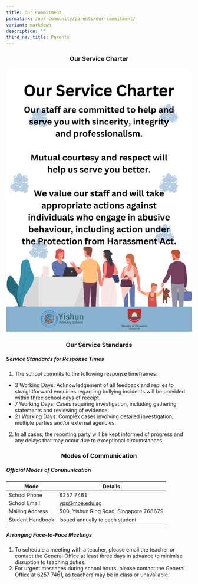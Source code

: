 ```yaml
---
title: Our Commitment
permalink: /our-community/parents/our-commitment/
variant: markdown
description: ""
third_nav_title: Parents
---
```

### **<center>Our Service Charter</center>**

![](/images/Our%20Community/PSG/yps_our_service_charter.png)

### **<center>Our Service Standards</center>**
##### **Service Standards for Response Times**
1. The school commits to the following response timeframes:
* 3 Working Days: Acknowledgement of all feedback and replies to straightforward enquiries regarding bullying incidents will be provided within three school days of receipt.
* 7 Working Days: Cases requiring investigation, including gathering statements and reviewing of evidence.
* 21 Working Days: Complex cases involving detailed investigation, multiple parties and/or external agencies.

2. In all cases, the reporting party will be kept informed of progress and any delays that may occur due to exceptional circumstances.

### **<center>Modes of Communication</center>**
##### **Official Modes of Communication**

| **Mode** | **Details** |
| -------- | -------- |
| School Phone | 6257 7461 |
| School Email | yps@moe.edu.sg |
|Mailing Address | 500, Yishun Ring Road, Singapore 768679 |
|Student Handbook | Issued annually to each student |

##### **Arranging Face-to-Face Meetings**
1. To schedule a meeting with a teacher, please email the teacher or contact the General Office at least three days in advance to minimise disruption to teaching duties. 
2. For urgent messages during school hours, please contact the General Office at 6257 7461, as teachers may be in class or unavailable.
